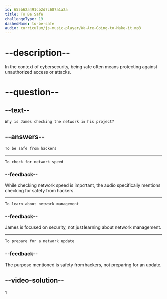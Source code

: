 ```yaml
---
id: 655b62a491cb2d7c687a1a2a
title: To Be Safe
challengeType: 19
dashedName: to-be-safe
audio: curriculum/js-music-player/We-Are-Going-to-Make-it.mp3
---
```

<!--
AUDIO REFERENCE:
James: Hi Sophie! I'm checking our network for problems. We want to be safe from hackers.
-->

# --description--

In the context of cybersecurity, being safe often means protecting against unauthorized access or attacks.

# --question--

## --text--

`Why is James checking the network in his project?`

## --answers--

`To be safe from hackers`

---

`To check for network speed`

### --feedback--

While checking network speed is important, the audio specifically mentions checking for safety from hackers.

---

`To learn about network management`

### --feedback--

James is focused on security, not just learning about network management.

---

`To prepare for a network update`

### --feedback--

The purpose mentioned is safety from hackers, not preparing for an update.

## --video-solution--

1
